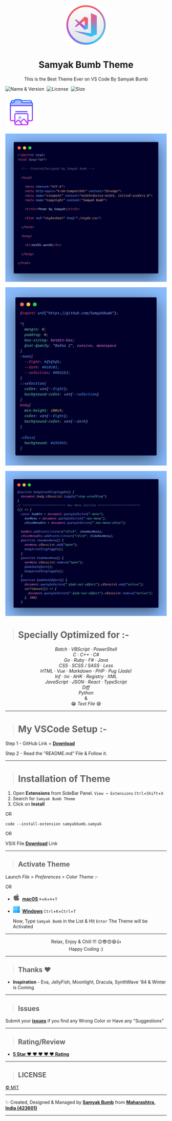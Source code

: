 <div align="center">
<img src="https://raw.githubusercontent.com/Samyak-Bumb/xyz/Samyak/ico.png" width="128">

# Samyak Bumb Theme

This is the Best Theme Ever on VS Code By Samyak Bumb

</div>

![Name & Version](https://img.shields.io/visual-studio-marketplace/v/samyakbumb.samyak.svg?colorA=00002b&colorB=%23ff0055&label=Samyak&nbsp;Bumb&nbsp;Theme "Name & Latest Version")
&nbsp;![License](https://img.shields.io/github/license/Samyak-Bumb/Samyak-Bumb-Theme?&logo=simpleanalytics&colorA=00002b&colorB=%23ff0055&label=License&logo=License&style=flat "MIT License")
&nbsp;![Size](https://img.shields.io/static/v1?label=Size&message=38.0KB&colorA=00002b&colorB=%23ff0055 "Total Size of Extension")<br>

![Preview](https://raw.githubusercontent.com/Samyak-Bumb/xyz/Samyak/new_ico/pre.png "Preview Img")

![HTML](https://raw.githubusercontent.com/Samyak-Bumb/xyz/Samyak/h.png "HTML (HyperText Markup Language)")

![CSS](https://raw.githubusercontent.com/Samyak-Bumb/xyz/Samyak/c.png "CSS (Cascading Style Sheets)")

![JavaScript](https://raw.githubusercontent.com/Samyak-Bumb/xyz/Samyak/j.png "JS (JavaScript)")

> # Specially Optimized for :-

<p align="center">
  <i>Batch · VBScript · PowerShell</i><br>
  <i>C · C++ · C#</i><br>
  <i>Go · Ruby · F# · Java</i><br>
  <i>CSS · SCSS / SASS · Less</i><br>
  <i>HTML · Vue · Markdown · PHP · Pug (Jade)</i><br>
  <i>Inf · Ini · AHK · Registry · XML</i><br>
  <i>JavaScript · JSON · React · TypeScript</i><br>
  <i>Diff</i><br>
  <i>Python</i><br>
  &<br>
  😂 <i>Text File</i> 😅<br>
</p>

---

> # My VSCode Setup :-

Step 1 - GitHub Link = **[Download](https://github.com/Samyak-Bumb/VS_Code-Setup/archive/refs/heads/Samyak.zip "Direct Download Link from GitHub || https://github.com/Samyak-Bumb/VS_Code-Setup/archive/refs/heads/Samyak.zip")**

Step 2 - Read the "README.md" File & Follow it.

---

> # Installation of Theme

1. Open **Extensions** from SideBar Panel. `View → Extensions` <kbd>`Ctrl`</kbd>+<kbd>`Shift`</kbd>+<kbd>`X`</kbd>
1. Search for `Samyak Bumb Theme`
1. Click on **Install**

OR

```
code --install-extension samyakbumb.samyak
```

OR

VSIX File **[Download](https://github.com/Samyak-Bumb/Samyak-Bumb-Theme/releases/download/Extension/samyak-10.1.7.vsix "Latest .vsix File Download")** Link

---

> ## Activate Theme

Launch _File > Preferences > Color Theme_ :-

OR

- <img src="https://raw.githubusercontent.com/Samyak-Bumb/xyz/Samyak/os/apl.png" width="21"> &nbsp;<a href="https://code.visualstudio.com/shortcuts/keyboard-shortcuts-macos.pdf" title="macOS Keyboard"><b>macOS</b></a> <kbd>`⌘`</kbd>+<kbd>`K`</kbd>+<kbd>`⌘`</kbd>+<kbd>`T`</kbd>
- <img src="https://raw.githubusercontent.com/Samyak-Bumb/xyz/Samyak/os/win.png" width="21"> &nbsp;<a href="https://code.visualstudio.com/shortcuts/keyboard-shortcuts-windows.pdf" title="Windows Keyboard"><b>Windows</b></a> <kbd>`Ctrl`</kbd>+<kbd>`K`</kbd>+<kbd>`Ctrl`</kbd>+<kbd>`T`</kbd>

  Now, Type `Samyak Bumb` in the List & Hit <kbd>`Enter`</kbd> The Theme will be Activated

---

<p align="center">Relax, Enjoy & Chill !!! 😉😎😍😄👍<br> Happy Coding :)</p>

---

> ## Thanks ❤️

- **Inspiration** - Eva, JellyFish, Moonlight, Dracula, SynthWave '84 & Winter is Coming

---

> ## Issues

Submit your [**issues**](https://github.com/Samyak-Bumb/Samyak-Bumb-Theme/issues/new/choose) if you find any Wrong Color or Have any "Suggestions"

---

> ## Rating/Review

- **[5 Star ❤️ ❤️ ❤️ ❤️ ❤️ Rating](https://marketplace.visualstudio.com/items?itemName=SamyakBumb.samyak&ssr=false#review-details "VS Code Marketplace")**

---

> ## LICENSE

[© MIT](https://github.com/Samyak-Bumb/Samyak-Bumb-Theme/blob/Samyak/LICENSE.txt "MIT License Link")

---

✨ Created, Designed & Managed by **[Samyak Bumb](https://github.com/samyak-bumb "My GitHub Profile")** from **[Maharashtra, India (423601)](https://en.wikipedia.org/wiki/Maharashtra "About Maharashtra, Wikipedia")**

---
